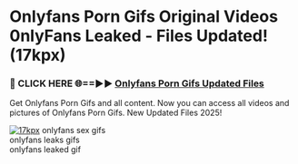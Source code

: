 # Onlyfans Porn Gifs Original Videos 0nlyFans Leaked - Files Updated! (17kpx)

<h3>🔴 CLICK HERE 🌐==►► <a href="https://tinyurl.com/3hn5wdd3" rel="nofollow">Onlyfans Porn Gifs Updated Files</a></h3>

Get Onlyfans Porn Gifs and all content. Now you can access all videos and pictures of Onlyfans Porn Gifs. New Updated Files 2025!

[![17kpx](https://i.imgur.com/4HnBqBT.gif)](https://tinyurl.com/3hn5wdd3)
onlyfans sex gifs<br>
onlyfans leaks gifs<br>
onlyfans leaked gif
